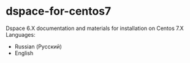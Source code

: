# dspace-for-centos7
Dspace 6.X documentation and materials for installation on Centos 7.X
Languages:
- Russian (Русский)
- English
